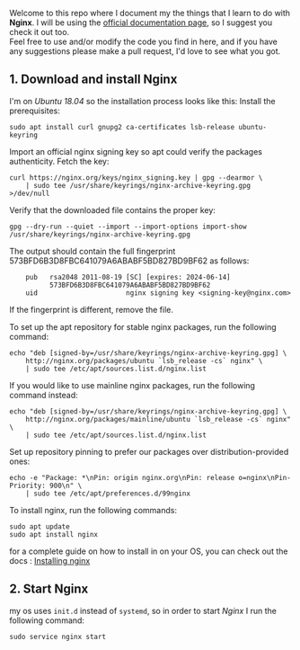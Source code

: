 Welcome to this repo where I document my the things that I learn to do with **Nginx**. I will be using the [official documentation page](https://nginx.org/en/docs/), so I suggest you check it out too.\
Feel free to use and/or modify the code you find in here, and if you have any suggestions please make a pull request, I'd love to see what you got.

## 1. Download and install **Nginx** 
I'm on *Ubuntu 18.04* so the installation process looks like this:
Install the prerequisites:
```
sudo apt install curl gnupg2 ca-certificates lsb-release ubuntu-keyring
```
Import an official nginx signing key so apt could verify the packages authenticity. Fetch the key:
```
curl https://nginx.org/keys/nginx_signing.key | gpg --dearmor \
    | sudo tee /usr/share/keyrings/nginx-archive-keyring.gpg >/dev/null
```
Verify that the downloaded file contains the proper key:
```
gpg --dry-run --quiet --import --import-options import-show /usr/share/keyrings/nginx-archive-keyring.gpg
```
The output should contain the full fingerprint 573BFD6B3D8FBC641079A6ABABF5BD827BD9BF62 as follows:
```
    pub   rsa2048 2011-08-19 [SC] [expires: 2024-06-14]
          573BFD6B3D8FBC641079A6ABABF5BD827BD9BF62
    uid                      nginx signing key <signing-key@nginx.com>
```
If the fingerprint is different, remove the file.

To set up the apt repository for stable nginx packages, run the following command:
```
echo "deb [signed-by=/usr/share/keyrings/nginx-archive-keyring.gpg] \
    http://nginx.org/packages/ubuntu `lsb_release -cs` nginx" \
    | sudo tee /etc/apt/sources.list.d/nginx.list
```

If you would like to use mainline nginx packages, run the following command instead:
```
echo "deb [signed-by=/usr/share/keyrings/nginx-archive-keyring.gpg] \
    http://nginx.org/packages/mainline/ubuntu `lsb_release -cs` nginx" \
    | sudo tee /etc/apt/sources.list.d/nginx.list
```
Set up repository pinning to prefer our packages over distribution-provided ones:
```
echo -e "Package: *\nPin: origin nginx.org\nPin: release o=nginx\nPin-Priority: 900\n" \
    | sudo tee /etc/apt/preferences.d/99nginx
```

To install nginx, run the following commands:
```
sudo apt update
sudo apt install nginx
```
for a complete guide on how to install in on your OS, you can check out the docs : [Installing nginx](https://nginx.org/en/docs/install.html)

## 2. Start **Nginx**
my os uses `init.d` instead of `systemd`, so in order to start *Nginx* I run the following command:
```
sudo service nginx start
```
